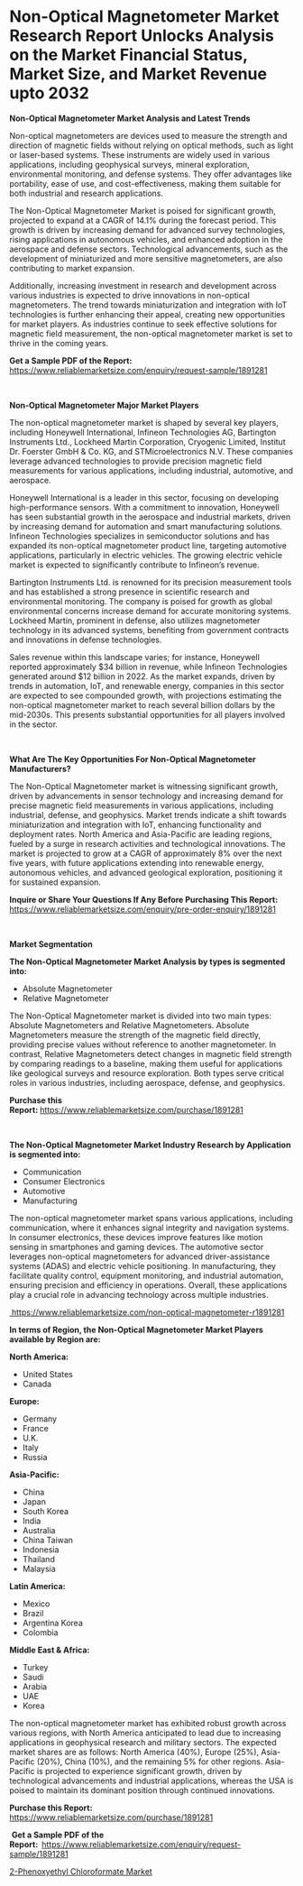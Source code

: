<p><h1>Non-Optical Magnetometer Market Research Report Unlocks Analysis on the Market Financial Status, Market Size, and Market Revenue upto 2032</h1></p><p><strong>Non-Optical Magnetometer Market Analysis and Latest Trends</strong></p>
<p><p>Non-optical magnetometers are devices used to measure the strength and direction of magnetic fields without relying on optical methods, such as light or laser-based systems. These instruments are widely used in various applications, including geophysical surveys, mineral exploration, environmental monitoring, and defense systems. They offer advantages like portability, ease of use, and cost-effectiveness, making them suitable for both industrial and research applications.</p><p>The Non-Optical Magnetometer Market is poised for significant growth, projected to expand at a CAGR of 14.1% during the forecast period. This growth is driven by increasing demand for advanced survey technologies, rising applications in autonomous vehicles, and enhanced adoption in the aerospace and defense sectors. Technological advancements, such as the development of miniaturized and more sensitive magnetometers, are also contributing to market expansion.</p><p>Additionally, increasing investment in research and development across various industries is expected to drive innovations in non-optical magnetometers. The trend towards miniaturization and integration with IoT technologies is further enhancing their appeal, creating new opportunities for market players. As industries continue to seek effective solutions for magnetic field measurement, the non-optical magnetometer market is set to thrive in the coming years.</p></p>
<p><strong>Get a Sample PDF of the Report:&nbsp;</strong> <a href="https://www.reliablemarketsize.com/enquiry/request-sample/1891281?utm_campaign=2890&utm_medium=2&utm_source=Github&utm_content=ia&utm_term=28032025&utm_id=non-optical-magnetometer">https://www.reliablemarketsize.com/enquiry/request-sample/1891281</a></p>
<p>&nbsp;</p>
<p><strong>Non-Optical Magnetometer Major Market Players</strong></p>
<p><p>The non-optical magnetometer market is shaped by several key players, including Honeywell International, Infineon Technologies AG, Bartington Instruments Ltd., Lockheed Martin Corporation, Cryogenic Limited, Institut Dr. Foerster GmbH & Co. KG, and STMicroelectronics N.V. These companies leverage advanced technologies to provide precision magnetic field measurements for various applications, including industrial, automotive, and aerospace.</p><p>Honeywell International is a leader in this sector, focusing on developing high-performance sensors. With a commitment to innovation, Honeywell has seen substantial growth in the aerospace and industrial markets, driven by increasing demand for automation and smart manufacturing solutions. Infineon Technologies specializes in semiconductor solutions and has expanded its non-optical magnetometer product line, targeting automotive applications, particularly in electric vehicles. The growing electric vehicle market is expected to significantly contribute to Infineon’s revenue.</p><p>Bartington Instruments Ltd. is renowned for its precision measurement tools and has established a strong presence in scientific research and environmental monitoring. The company is poised for growth as global environmental concerns increase demand for accurate monitoring systems. Lockheed Martin, prominent in defense, also utilizes magnetometer technology in its advanced systems, benefiting from government contracts and innovations in defense technologies.</p><p>Sales revenue within this landscape varies; for instance, Honeywell reported approximately $34 billion in revenue, while Infineon Technologies generated around $12 billion in 2022. As the market expands, driven by trends in automation, IoT, and renewable energy, companies in this sector are expected to see compounded growth, with projections estimating the non-optical magnetometer market to reach several billion dollars by the mid-2030s. This presents substantial opportunities for all players involved in the sector.</p></p>
<p>&nbsp;</p>
<p><strong>What Are The Key Opportunities For Non-Optical Magnetometer Manufacturers?</strong></p>
<p><p>The Non-Optical Magnetometer market is witnessing significant growth, driven by advancements in sensor technology and increasing demand for precise magnetic field measurements in various applications, including industrial, defense, and geophysics. Market trends indicate a shift towards miniaturization and integration with IoT, enhancing functionality and deployment rates. North America and Asia-Pacific are leading regions, fueled by a surge in research activities and technological innovations. The market is projected to grow at a CAGR of approximately 8% over the next five years, with future applications extending into renewable energy, autonomous vehicles, and advanced geological exploration, positioning it for sustained expansion.</p></p>
<p><strong>Inquire or Share Your Questions If Any Before Purchasing This Report:</strong> <a href="https://www.reliablemarketsize.com/enquiry/pre-order-enquiry/1891281?utm_campaign=2890&utm_medium=2&utm_source=Github&utm_content=ia&utm_term=28032025&utm_id=non-optical-magnetometer">https://www.reliablemarketsize.com/enquiry/pre-order-enquiry/1891281</a></p>
<p>&nbsp;</p>
<p><strong>Market Segmentation</strong></p>
<p><strong>The Non-Optical Magnetometer Market Analysis by types is segmented into:</strong></p>
<p><ul><li>Absolute Magnetometer</li><li>Relative Magnetometer</li></ul></p>
<p><p>The Non-Optical Magnetometer market is divided into two main types: Absolute Magnetometers and Relative Magnetometers. Absolute Magnetometers measure the strength of the magnetic field directly, providing precise values without reference to another magnetometer. In contrast, Relative Magnetometers detect changes in magnetic field strength by comparing readings to a baseline, making them useful for applications like geological surveys and resource exploration. Both types serve critical roles in various industries, including aerospace, defense, and geophysics.</p></p>
<p><strong>Purchase this Report:&nbsp;</strong><a href="https://www.reliablemarketsize.com/purchase/1891281?utm_campaign=2890&utm_medium=2&utm_source=Github&utm_content=ia&utm_term=28032025&utm_id=non-optical-magnetometer">https://www.reliablemarketsize.com/purchase/1891281</a></p>
<p>&nbsp;</p>
<p><strong>The Non-Optical Magnetometer Market Industry Research by Application is segmented into:</strong></p>
<p><ul><li>Communication</li><li>Consumer Electronics</li><li>Automotive</li><li>Manufacturing</li></ul></p>
<p><p>The non-optical magnetometer market spans various applications, including communication, where it enhances signal integrity and navigation systems. In consumer electronics, these devices improve features like motion sensing in smartphones and gaming devices. The automotive sector leverages non-optical magnetometers for advanced driver-assistance systems (ADAS) and electric vehicle positioning. In manufacturing, they facilitate quality control, equipment monitoring, and industrial automation, ensuring precision and efficiency in operations. Overall, these applications play a crucial role in advancing technology across multiple industries.</p></p>
<p><a href="https://www.reliablemarketsize.com/non-optical-magnetometer-r1891281?utm_campaign=2890&utm_medium=2&utm_source=Github&utm_content=ia&utm_term=28032025&utm_id=non-optical-magnetometer">&nbsp;https://www.reliablemarketsize.com/non-optical-magnetometer-r1891281</a></p>
<p><strong>In terms of Region, the Non-Optical Magnetometer Market Players available by Region are:</strong></p>
<p>
    <p> <strong> North America: </strong>
        <ul>
            <li>United States</li>
            <li>Canada</li>
        </ul>
        </p> 
    <p> <strong> Europe: </strong>
        <ul>
            <li>Germany</li>
            <li>France</li>
            <li>U.K.</li>
            <li>Italy</li>
            <li>Russia</li>
        </ul>
        </p> 
    <p> <strong> Asia-Pacific: </strong>
        <ul>
            <li>China</li>
            <li>Japan</li>
            <li>South Korea</li>
            <li>India</li>
            <li>Australia</li>
            <li>China Taiwan</li>
            <li>Indonesia</li>
            <li>Thailand</li>
            <li>Malaysia</li>
        </ul>
        </p> 
    <p> <strong> Latin America: </strong>
        <ul>
            <li>Mexico</li>
            <li>Brazil</li>
            <li>Argentina Korea</li>
            <li>Colombia</li>
        </ul>
        </p> 
    <p> <strong> Middle East & Africa: </strong>
        <ul>
            <li>Turkey</li>
            <li>Saudi</li>
            <li>Arabia</li>
            <li>UAE</li>
            <li>Korea</li>
        </ul>
    </p>
    </p>
<p><p>The non-optical magnetometer market has exhibited robust growth across various regions, with North America anticipated to lead due to increasing applications in geophysical research and military sectors. The expected market shares are as follows: North America (40%), Europe (25%), Asia-Pacific (20%), China (10%), and the remaining 5% for other regions. Asia-Pacific is projected to experience significant growth, driven by technological advancements and industrial applications, whereas the USA is poised to maintain its dominant position through continued innovations.</p></p>
<p><strong>Purchase this Report: </strong><a href="https://www.reliablemarketsize.com/purchase/1891281?utm_campaign=2890&utm_medium=2&utm_source=Github&utm_content=ia&utm_term=28032025&utm_id=non-optical-magnetometer">https://www.reliablemarketsize.com/purchase/1891281</a></p>
<p>&nbsp;<strong>Get a Sample PDF of the Report:&nbsp;&nbsp;</strong><a href="https://www.reliablemarketsize.com/enquiry/request-sample/1891281?utm_campaign=2890&utm_medium=2&utm_source=Github&utm_content=ia&utm_term=28032025&utm_id=non-optical-magnetometer">https://www.reliablemarketsize.com/enquiry/request-sample/1891281</a></p>
<p><strong></strong></p>
<p><p><a href="https://github.com/qetelosooya/Market-Research-Report-List-1/blob/main/2-phenoxyethyl-chloroformate-market.md?utm_campaign=2890&utm_medium=2&utm_source=Github&utm_content=ia&utm_term=28032025&utm_id=non-optical-magnetometer">2-Phenoxyethyl Chloroformate Market</a></p></p>